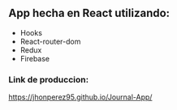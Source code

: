 ## App hecha en React utilizando:

- Hooks
- React-router-dom
- Redux
- Firebase

### Link de produccion:

https://jhonperez95.github.io/Journal-App/
